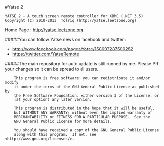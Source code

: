 #Yatse 2

    YATSE 2 - A touch screen remote controller for XBMC (.NET 3.5)
    Copyright (C) 2010-2013  Tolriq (http://yatse.leetzone.org)

Home Page : http://yatse.leetzone.org	
	
#####You can follow Yatse news on facebook and twitter :

- http://www.facebook.com/pages/Yatse/158907237599252
- https://twitter.com/YatseRemote

#####The main repository for auto update is still runned by me. Please PR your changes so it can be spread to all users.
	
```
    This program is free software: you can redistribute it and/or modify
    it under the terms of the GNU General Public License as published by
    the Free Software Foundation, either version 3 of the License, or
    (at your option) any later version.

    This program is distributed in the hope that it will be useful,
    but WITHOUT ANY WARRANTY; without even the implied warranty of
    MERCHANTABILITY or FITNESS FOR A PARTICULAR PURPOSE.  See the
    GNU General Public License for more details.

    You should have received a copy of the GNU General Public License
    along with this program.  If not, see <http://www.gnu.org/licenses/>.
```
